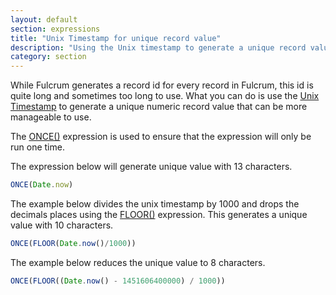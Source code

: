 ```yaml
---
layout: default
section: expressions
title: "Unix Timestamp for unique record value"
description: "Using the Unix timestamp to generate a unique record value."
category: section
---
```


While Fulcrum generates a record id for every record in Fulcrum, this id is quite long and sometimes too long to use. What you can do is use the [Unix Timestamp](https://en.wikipedia.org/wiki/Unix_time) to generate a unique numeric record value that can be more manageable to use.

The [ONCE()](/expressions/reference/once/) expression is used to ensure that the expression will only be run one time.

The expression below will generate unique value with 13 characters.

```js
ONCE(Date.now)
```
The example below divides the unix timestamp by 1000 and drops the decimals places using the [FLOOR()](/expressions/reference/floor/) expression. This generates a unique value with 10 characters.

```js
ONCE(FLOOR(Date.now()/1000))
```
The example below reduces the unique value to 8 characters.

```js
ONCE(FLOOR((Date.now() - 1451606400000) / 1000))
```
